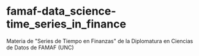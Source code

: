 # famaf-data_science-time_series_in_finance
Materia de "Series de Tiempo en Finanzas" de la Diplomatura en Ciencias de Datos de FAMAF (UNC)
